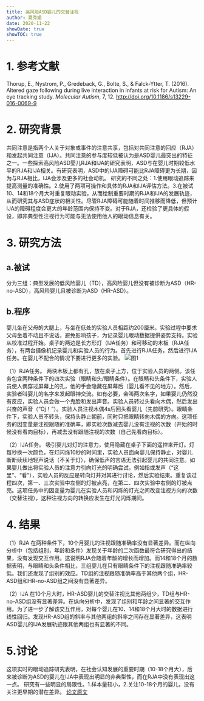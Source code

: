 ```yaml
---
title: 高风险ASD婴儿的交替注视
author: 夏秀媚
date: 2020-11-22
showDate: true
showTOC: true
---
```

# 1. 参考文献
Thorup, E., Nystrom, P., Gredeback, G., Bolte, S., & Falck-Ytter, T. (2016). Altered gaze following during live interaction in infants at risk for Autism: An eye tracking study. *Molecular Autism*, 7, 12. http://doi.org/10.1186/s13229-016-0069-9
# 2. 研究背景
共同注意是指两个人关于对象或事件的注意共享，包括对共同注意的回应（RJA）和发起共同注意（IJA）。共同注意的参与度较低被认为是ASD婴儿最突出的特征之一。一些探索高风险ASD婴儿RJA和IJA的研究表明，ASD与在婴儿时期较低水平的RJA和IJA相关。有研究表明，ASD中的IJA障碍可能比RJA障碍更为长期，因为与RJA相比，IJA会涉及更多的社会动机。
研究的不同之处：1.使用眼动追踪来提高测量的准确性。2.使用了两项可操作和具体的RJA和IJA评估方法。3.在被试10、14和18个月大时重复眼动实验，从而绘制重要时期的RJA和IJA的发展轨迹，从而研究其与ASD症状的相关性。尽管RJA障碍可能随着时间推移而降低，但预计IJA的障碍程度会更大的年龄范围内保持不变。对于RJA，还检验了更具体的假设，即非典型性注视行为可能与无法使用他人的眼动信息有关。

# 3. 研究方法
## a.被试
分为三组：典型发展的低风险婴儿（TD），高风险婴儿但没有被诊断为ASD（HR-no-ASD），高风险婴儿且被诊断为ASD（HR-ASD）。

## b.程序
婴儿坐在父母的大腿上，与坐在低处的实验人员相距约200厘米。实验过程中要求父母坐着不动且不说话，避免影响孩子，为记录婴儿眼动数据提供姿势支持。实验从校准过程开始。桌子的两边是长方形灯（IJA任务）和可移动的木板（RJA任务），有两台摄像机记录婴儿和实验人员的行为。首先进行RJA任务，然后进行IJA任务。在婴儿不配合的情况下要进行更多的实验。
![图1](../Supporting_Information/2020-11-22-XXM1-Fig1.png)

（1）RJA任务。
两块木板上都有孔，放在桌子上方，位于实验人员的两侧。该任务包含两种条件下的四次实验（眼睛和头/眼睛条件）。在眼睛和头条件下，实验人员使人偶穿过屏幕上的孔，他的手会隐藏在屏幕后（婴儿看不见的地方）。然后，实验者叫婴儿的名字来发起眼神交流。如有必要，会叫两次名字，如果婴儿仍然没有反应，实验人员会做一个鬼脸和发出声音。实验人员转过头看向木偶，然后发出兴奋的声音（“Oj！”）。实验人员注视木偶4s后回头看婴儿（先前研究）。眼睛条件下，实验人员不转头，保持头静止朝前，同时只把眼睛转向木偶的方向。这项任务的因变量是注视跟随的准确率，即实验次数减去婴儿没有注视的次数（开始的时候没有看向目标），再减去没有跟随注视的次数（自己先看向目标）。

（2）IJA任务。
吸引婴儿对灯的注意力，使用隐藏在桌子下面的遥控来开灯。灯每秒换一次颜色，在灯闪烁10秒的时间里，实验人员面向婴儿保持静止，对婴儿断断续续地轻声说话（不关于灯），确保低声的言语无法引起婴儿的共同注意。如果婴儿做出将实验人员的注意力引向灯光的明确尝试，例如指或发声（“这里”、“看”），实验人员的反应是转向灯并对其进行讨论，然后实验结束。重复该过程四次，第一、三次实验中左侧的灯被点亮，在第二、四次实验中右侧的灯被点亮。这项任务中的因变量为婴儿在实验人员和闪烁的灯光之间改变注视方向的次数（交替注视），这种注视方向的转换应发生在灯光闪烁期间。



# 4. 结果
（1）RJA
在两种条件下，10个月婴儿的注视跟随准确率没有显著差异。而在纵向分析中（包括组别，年龄和条件）发现关于年龄的二次函数最符合研究得出的结果，没有发现交互作用。这说明RJA会随着年龄的增长而增加。而14和18个月的数据表明，与眼睛和头条件相比，三组婴儿在只有眼睛条件下的注视跟随准确率较低。我们还发现了组别的效应。TD组的注视跟随准确率高于其他两个组，HR-ASD组和HR-no-ASD组之间没有显著差异。

（2）IJA
在10个月大时，HR-ASD婴儿的交替注视比其他两组少，TD组与HR-no-ASD组没有显著差异。在纵向分析中，发现了组别和年龄之间显著的交互作用。为了进一步了解该交互作用，对每个婴儿在10、14和18个月大时的数据进行线性回归。发现HR-ASD组的斜率与其他两组的斜率之间存在显著差异，这表明ASD婴儿的IJA发展轨迹跟其他两组也有显著的不同。


# 5.讨论
这项实时的眼动追踪研究表明，在社会认知发展的重要时期（10-18个月大），后来被诊断为ASD的婴儿在IJA中表现出明显的非典型性，而在RJA中没有表现出这一点。
研究有一些明显的局限性。1.样本量较小，2.关注10-18个月的婴儿，没有关注更早期的潜在差异。
[论文原文](../Source_Files/2020-11-22-XXM1.pdf)











